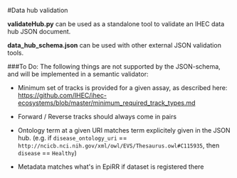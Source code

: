 #Data hub validation

**validateHub.py** can be used as a standalone tool to validate an IHEC data hub JSON document.

**data_hub_schema.json** can be used with other external JSON validation tools.
 
###To Do:
The following things are not supported by the JSON-schema, and will be implemented in a semantic validator:

* Minimum set of tracks is provided for a given assay, as described here: https://github.com/IHEC/ihec-ecosystems/blob/master/minimum_required_track_types.md

* Forward / Reverse tracks should always come in pairs

* Ontology term at a given URI matches term explicitely given in the JSON hub. (e.g. if `disease_ontology_uri` == `http://ncicb.nci.nih.gov/xml/owl/EVS/Thesaurus.owl#C115935`, then `disease` == `Healthy`)

* Metadata matches what's in EpiRR if dataset is registered there 
 
